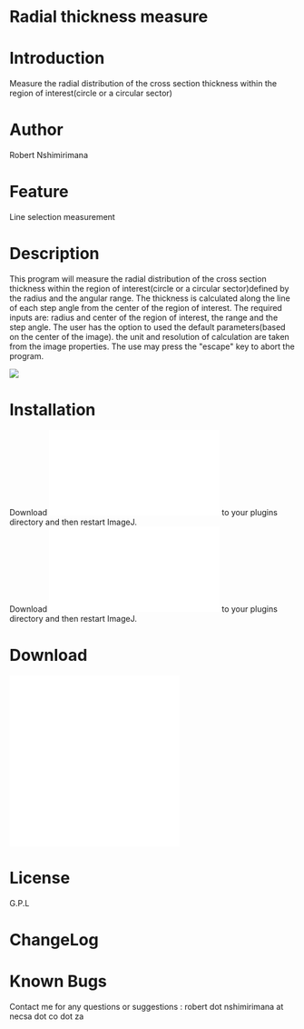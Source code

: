 # Radial thickness measure

# Introduction

Measure the radial distribution of the cross section thickness within
the region of interest(circle or a circular sector)

# Author

Robert Nshimirimana

# Feature

Line selection measurement

# Description

This program will measure the radial distribution of the cross section
thickness within the region of interest(circle or a circular
sector)defined by the radius and the angular range. The thickness is
calculated along the line of each step angle from the center of the
region of interest. The required inputs are: radius and center of the
region of interest, the range and the step angle. The user has the
option to used the default parameters(based on the center of the image).
the unit and resolution of calculation are taken from the image
properties. The use may press the \"escape\" key to abort the program.

![](/plugin/analysis/radial_thickness_measure/snapshot_radial_thickness_measure.jpg)

# Installation

Download
![](/plugin/analysis/radial_thickness_measure/radial_thickness_measurement.class)
to your plugins directory and then restart ImageJ.\
Download
![](/plugin/analysis/radial_thickness_measure/stack_radial_thickness_measurement.class)
to your plugins directory and then restart ImageJ.

# Download

![](/plugin/analysis/radial_thickness_measure/radial_thickness_measurement.class)\
![](/plugin/analysis/radial_thickness_measure/stack_radial_thickness_measurement.class)

# License

G.P.L

# ChangeLog

# Known Bugs

Contact me for any questions or suggestions : robert dot nshimirimana at
necsa dot co dot za

